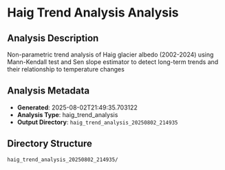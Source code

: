 # Haig Trend Analysis Analysis

## Analysis Description

Non-parametric trend analysis of Haig glacier albedo (2002-2024) using Mann-Kendall test and Sen slope estimator to detect long-term trends and their relationship to temperature changes

## Analysis Metadata

- **Generated**: 2025-08-02T21:49:35.703122
- **Analysis Type**: haig_trend_analysis
- **Output Directory**: `haig_trend_analysis_20250802_214935`

## Directory Structure

```
haig_trend_analysis_20250802_214935/
